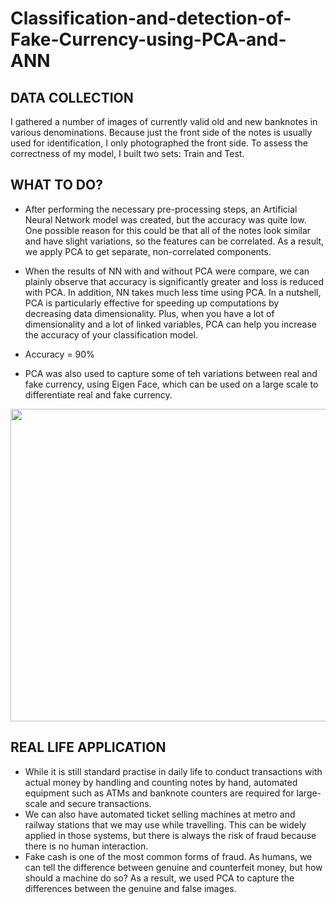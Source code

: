 # Classification-and-detection-of-Fake-Currency-using-PCA-and-ANN

## DATA COLLECTION
I gathered a number of images of currently valid old and new banknotes in various denominations. Because just the front side of the notes is usually used for identification, I only photographed the front side. To assess the correctness of my model, I built two sets: Train and Test.

## WHAT TO DO?
* After performing the necessary pre-processing steps, an Artificial Neural Network model was created, but the accuracy was quite low. One possible reason for this could be that all of the notes look similar and have slight variations, so the features can be correlated. As a result, we apply PCA to get separate, non-correlated components.

* When the results of NN with and without PCA were compare, we can plainly observe that accuracy is significantly greater and loss is reduced with PCA. In addition, NN takes much less time using PCA. In a nutshell, PCA is particularly effective for speeding up computations by decreasing data dimensionality. Plus, when you have a lot of dimensionality and a lot of linked variables, PCA can help you increase the accuracy of your classification model.

* Accuracy = 90%

* PCA was also used to capture some of teh variations between real and fake currency, using Eigen Face, which can be used on a large scale to differentiate real and fake currency.

 
 <p align="center">
  <img src="https://img.etimg.com/photo/msid-55510584,quality-100/.jpg" width="550" height="500"/>
</p>
 
 ## REAL LIFE APPLICATION
* While it is still standard practise in daily life to conduct transactions with actual money by handling and counting notes by hand, automated equipment such as ATMs and banknote counters are required for large-scale and secure transactions. 
* We can also have automated ticket selling machines at metro and railway stations that we may use while travelling. This can be widely applied in those systems, but there is always the risk of fraud because there is no human interaction. 
* Fake cash is one of the most common forms of fraud. As humans, we can tell the difference between genuine and counterfeit money, but how should a machine do so? As a result, we used PCA to capture the differences between the genuine and false images.
